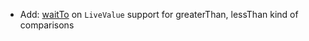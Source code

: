 * Add: [waitTo](matchers/introduction) on `LiveValue` support for greaterThan, lessThan kind of comparisons